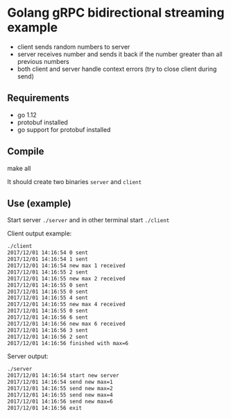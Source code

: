 # Golang gRPC bidirectional streaming example

- client sends random numbers to server
- server receives number and sends it back if the number greater than all previous numbers
- both client and server handle context errors (try to close client during send)

## Requirements

- go 1.12
- protobuf installed
- go support for protobuf installed

## Compile

make all

It should create two binaries `server` and `client`

## Use (example)

Start server `./server` and in other terminal start `./client`

Client output example:

```bash
./client
2017/12/01 14:16:54 0 sent
2017/12/01 14:16:54 1 sent
2017/12/01 14:16:54 new max 1 received
2017/12/01 14:16:55 2 sent
2017/12/01 14:16:55 new max 2 received
2017/12/01 14:16:55 0 sent
2017/12/01 14:16:55 0 sent
2017/12/01 14:16:55 4 sent
2017/12/01 14:16:55 new max 4 received
2017/12/01 14:16:55 0 sent
2017/12/01 14:16:56 6 sent
2017/12/01 14:16:56 new max 6 received
2017/12/01 14:16:56 3 sent
2017/12/01 14:16:56 2 sent
2017/12/01 14:16:56 finished with max=6
```

Server output:

```bash
./server
2017/12/01 14:16:54 start new server
2017/12/01 14:16:54 send new max=1
2017/12/01 14:16:55 send new max=2
2017/12/01 14:16:55 send new max=4
2017/12/01 14:16:56 send new max=6
2017/12/01 14:16:56 exit
````
